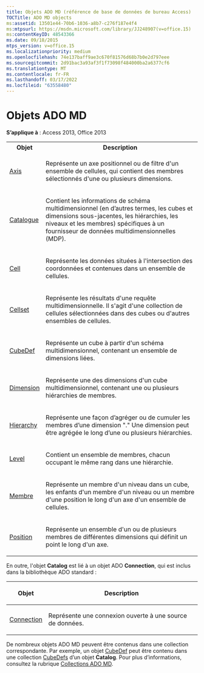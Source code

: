 ```yaml
---
title: Objets ADO MD (référence de base de données de bureau Access)
TOCTitle: ADO MD objects
ms:assetid: 13501e44-70b6-1036-a8b7-c276f187e4f4
ms:mtpsurl: https://msdn.microsoft.com/library/JJ248907(v=office.15)
ms:contentKeyID: 48543366
ms.date: 09/18/2015
mtps_version: v=office.15
ms.localizationpriority: medium
ms.openlocfilehash: 74e137baff9ae3c670f81576d68b7b0e2d797eee
ms.sourcegitcommit: 2d91bac3a93af3f1f73098f484000ba2a6377cf6
ms.translationtype: MT
ms.contentlocale: fr-FR
ms.lasthandoff: 03/17/2022
ms.locfileid: "63558480"
---
```

# <a name="ado-md-objects"></a>Objets ADO MD

**S’applique à** : Access 2013, Office 2013


<table>
<colgroup>
<col />
<col />
</colgroup>
<tbody>
<tr class="even">
<th>Objet</th>
<th>Description</th>
</tr>
<tr class="odd">
<td><p><a href="axis-object-ado-md.md">Axis</a></p></td>
<td><p>Représente un axe positionnel ou de filtre d'un ensemble de cellules, qui contient des membres sélectionnés d'une ou plusieurs dimensions.</p></td>
</tr>
<tr class="even">
<td><p><a href="catalog-object-ado-md.md">Catalogue</a></p></td>
<td><p>Contient les informations de schéma multidimensionnel (en d’autres termes, les cubes et dimensions sous-jacentes, les hiérarchies, les niveaux et les membres) spécifiques à un fournisseur de données multidimensionnelles (MDP).</p></td>
</tr>
<tr class="odd">
<td><p><a href="cell-object-ado-md.md">Cell</a></p></td>
<td><p>Représente les données situées à l'intersection des coordonnées et contenues dans un ensemble de cellules.</p></td>
</tr>
<tr class="even">
<td><p><a href="cellset-object-ado-md.md">Cellset</a></p></td>
<td><p>Représente les résultats d'une requête multidimensionnelle. Il s'agit d'une collection de cellules sélectionnées dans des cubes ou d'autres ensembles de cellules.</p></td>
</tr>
<tr class="odd">
<td><p><a href="cubedef-object-ado-md.md">CubeDef</a></p></td>
<td><p>Représente un cube à partir d'un schéma multidimensionnel, contenant un ensemble de dimensions liées.</p></td>
</tr>
<tr class="even">
<td><p><a href="dimension-object-ado-md.md">Dimension</a></p></td>
<td><p>Représente une des dimensions d'un cube multidimensionnel, contenant une ou plusieurs hiérarchies de membres.</p></td>
</tr>
<tr class="odd">
<td><p><a href="hierarchy-object-ado-md.md">Hierarchy</a></p></td>
<td><p>Représente une façon d’agréger ou de cumuler les membres d’une dimension &quot;.&quot; Une dimension peut être agrégée le long d’une ou plusieurs hiérarchies.</p></td>
</tr>
<tr class="even">
<td><p><a href="level-object-ado-md.md">Level</a></p></td>
<td><p>Contient un ensemble de membres, chacun occupant le même rang dans une hiérarchie.</p></td>
</tr>
<tr class="odd">
<td><p><a href="member-object-ado-md.md">Membre</a></p></td>
<td><p>Représente un membre d'un niveau dans un cube, les enfants d'un membre d'un niveau ou un membre d'une position le long d'un axe d'un ensemble de cellules.</p></td>
</tr>
<tr class="even">
<td><p><a href="position-object-ado-md.md">Position</a></p></td>
<td><p>Représente un ensemble d'un ou de plusieurs membres de différentes dimensions qui définit un point le long d'un axe.</p></td>
</tr>
</tbody>
</table>


En outre, l'objet **Catalog** est lié à un objet ADO **Connection**, qui est inclus dans la bibliothèque ADO standard :


<table>
<colgroup>
<col />
<col />
</colgroup>
<thead>
<tr class="header">
<th><p>Objet</p></th>
<th><p>Description</p></th>
</tr>
</thead>
<tbody>
<tr class="odd">
<td><p><a href="connection-object-ado.md">Connection</a></p></td>
<td><p>Représente une connexion ouverte à une source de données.</p></td>
</tr>
</tbody>
</table>


De nombreux objets ADO MD peuvent être contenus dans une collection correspondante. Par exemple, un objet [CubeDef](cubedef-object-ado-md.md) peut être contenu dans une collection [CubeDefs](cubedefs-collection-ado-md.md) d’un objet **Catalog**. Pour plus d’informations, consultez la rubrique [Collections ADO MD](ado-md-collections.md).

